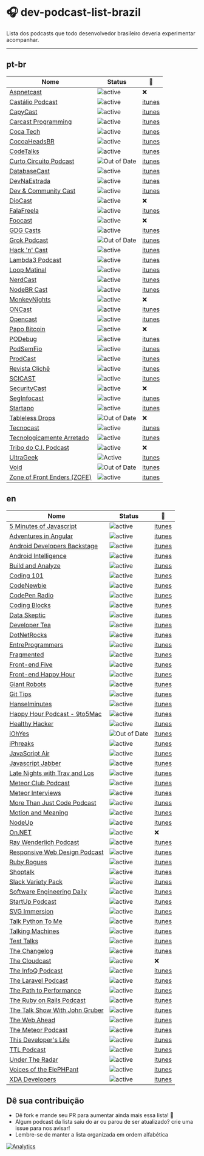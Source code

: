 # :headphones: dev-podcast-list-brazil

Lista dos podcasts que todo desenvolvedor brasileiro deveria experimentar acompanhar.

---

## pt-br
Nome | Status | :musical_note:
---- | ---- | ----
[Aspnetcast](https://www.youtube.com/channel/UC1DrB2LTgVBGiZdgaOrzMCg/featured)|![active](https://img.shields.io/badge/status-active-green.svg?style=flat-square)|:x:
[Castálio Podcast](http://castalio.info/) | ![active](https://img.shields.io/badge/status-active-green.svg?style=flat-square)|[itunes](https://itunes.apple.com/br/podcast/castalio-podcast/id446259197?mt=2)
[CapyCast](https://soundcloud.com/rdshipit/sets/capycast)|![active](https://img.shields.io/badge/status-active-green.svg?style=flat-square)|[itunes](https://itunes.apple.com/br/podcast/capycast/id1093562535)
[Carcast Programming](https://soundcloud.com/carcastprogramming)|![active](https://img.shields.io/badge/status-active-green.svg?style=flat-square)|[itunes](https://itunes.apple.com/br/podcast/carcast-programming/id967624975?mt=2)
[Coca Tech](https://cocatech.com.br/) | ![active](https://img.shields.io/badge/status-active-green.svg?style=flat-square) | [itunes](https://itunes.apple.com/br/podcast/cocatech/id437224054?mt=2)
[CocoaHeadsBR](http://cocoaheads.com.br/podcasts)|![active](https://img.shields.io/badge/status-active-green.svg?style=flat-square)|[itunes](https://itunes.apple.com/br/podcast/cocoaheads-brasil/id1044808957?mt=2)
[CodeTalks](http://www.codetalks.net/)|![active](https://img.shields.io/badge/status-active-green.svg?style=flat-square)|[itunes](https://itunes.apple.com/us/podcast/codetalks/id939257121)
[Curto Circuito Podcast](http://curtocircuito.cc/)|![Out of Date](https://img.shields.io/badge/status-out_of_date-red.svg?style=flat-square)|[itunes](https://itunes.apple.com/us/podcast/curto-circuito-podcast/id712723389)
[DatabaseCast](http://imasters.com.br/perfil/databasecast/)|![active](https://img.shields.io/badge/status-active-green.svg?style=flat-square)|[itunes](https://itunes.apple.com/br/podcast/databasecast/id413491490?mt=2)
[DevNaEstrada](http://devnaestrada.com.br/ ) | ![active](https://img.shields.io/badge/status-active-green.svg?style=flat-square) |[itunes](https://itunes.apple.com/br/podcast/devnaestrada-podcast-sobre/id997779431?mt=2)
[Dev & Community Cast](http://devcommunitycast.com.br/)|![active](https://img.shields.io/badge/status-active-green.svg?style=flat-square)|[itunes](https://itunes.apple.com/br/podcast/dev-community-cast/id1101607027?l=en&mt=2)
[DioCast](http://www.diolinux.com.br/search/label/DioCast)|![active](https://img.shields.io/badge/status-active-green.svg?style=flat-square)|:x:
[FalaFreela](http://www.carreirasolo.org/falafreela/)|![active](https://img.shields.io/badge/status-active-green.svg?style=flat-square)|[itunes](http://itunes.apple.com/br/podcast/fala-freela!/id289492825)
[Foocast](http://foocast.io/)|![active](https://img.shields.io/badge/status-active-green.svg?style=flat-square)|:x:
[GDG Casts](http://gdgcasts.com/)|![active](https://img.shields.io/badge/status-active-green.svg?style=flat-square)|[itunes](https://itunes.apple.com/br/podcast/gdg-casts/id953473652?mt=2)
[Grok Podcast](http://www.grokpodcast.com/)|![Out of Date](https://img.shields.io/badge/status-out_of_date-red.svg?style=flat-square)|[itunes](https://itunes.apple.com/br/podcast/grok-podcast/id393122038)
[Hack 'n' Cast](http://hackncast.org/)|![active](https://img.shields.io/badge/status-active-green.svg?style=flat-square)|[itunes](https://itunes.apple.com/br/podcast/hack-n-cast/id884916846?mt=2)
[Lambda3 Podcast](https://blog.lambda3.com.br/category/podcast/)|![active](https://img.shields.io/badge/status-active-green.svg?style=flat-square)|[itunes](https://itunes.apple.com/br/podcast/lambda3-podcast/id1115313672?mt=2)
[Loop Matinal](http://loopmatinal.libsyn.com/)|![active](https://img.shields.io/badge/status-active-green.svg?style=flat-square)|[itunes](https://itunes.apple.com/br/podcast/loop-matinal/id1053245743?mt=2)
[NerdCast](https://jovemnerd.com.br/categoria/nerdcast/)|![active](https://img.shields.io/badge/status-active-green.svg?style=flat-square)|[itunes](https://itunes.apple.com/br/podcast/nerdcast-jovem-nerd/id381816509?mt=2)
[NodeBR Cast](https://github.com/nodebr/podcast)|![active](https://img.shields.io/badge/status-active-green.svg?style=flat-square)|[itunes](https://itunes.apple.com/br/podcast/nodebr-cast-1/id1119698678?i=1000369834854&l=en&mt=2)
[MonkeyNights](https://www.youtube.com/channel/UCFaQBRaoHrAxcGoeY8E5jvQ/featured)|![active](https://img.shields.io/badge/status-active-green.svg?style=flat-square)|:x:
[ONCast](https://www.oficinadanet.com.br/oncast) | ![active](https://img.shields.io/badge/status-active-green.svg?style=flat-square) | [itunes](https://itunes.apple.com/us/podcast/oncast/id1030390532)
[Opencast](http://tecnologiaaberta.com.br/category/opencast/)|![active](https://img.shields.io/badge/status-active-green.svg?style=flat-square)|[itunes](https://itunes.apple.com/br/podcast/opencast/id424732898?mt=2)
[Papo Bitcoin](http://papobitcoin.com/)|![active](https://img.shields.io/badge/status-active-green.svg?style=flat-square)|:x:
[PODebug](http://www.podebug.com/)|![active](https://img.shields.io/badge/status-active-green.svg?style=flat-square)|[itunes](https://itunes.apple.com/br/podcast/podebug/id1044926057)
[PodSemFio](http://www.garotasemfio.com.br/podcast/)|![active](https://img.shields.io/badge/status-active-green.svg?style=flat-square)|[itunes](https://itunes.apple.com/br/podcast/podsemfio-podcast-feed/id177214142?mt=2)
[ProdCast](http://blog.concretesolutions.com.br/tag/prodcast/)|![active](https://img.shields.io/badge/status-active-green.svg?style=flat-square)|[itunes](https://itunes.apple.com/br/podcast/prodcast/id1110123066?l=en&mt=2)
[Revista Clichê](http://www.revistacliche.com.br/)|![active](https://img.shields.io/badge/status-active-green.svg?style=flat-square)|[itunes](https://itunes.apple.com/br/podcast/revista-cliche/id582903229)
[SCICAST](http://www.scicast.com.br/)|![active](https://img.shields.io/badge/status-active-green.svg?style=flat-square)|[itunes](https://itunes.apple.com/us/podcast/scicast-podcast/id732167740?mt=2)
[SecurityCast](https://www.youtube.com/user/securitycast/featured)|![active](https://img.shields.io/badge/status-active-green.svg?style=flat-square)|:x:
[SegInfocast](https://seginfo.com.br/category/podcast-seguranca-tecnologia-da-informacao-seginfocast/)|![active](https://img.shields.io/badge/status-active-green.svg?style=flat-square)|[itunes](https://itunes.apple.com/br/podcast/seginfocast-seu-podcast-na/id649835205?mt=2)
[Startapo](http://capivalley.com.br/category/startapo/)|![active](https://img.shields.io/badge/status-active-green.svg?style=flat-square)|[itunes](https://itunes.apple.com/br/podcast/startapo/id989061170?mt=2)
[Tableless Drops](http://tableless.com.br/categoria/podcasts/drops-podcasts/) | ![Out of Date](https://img.shields.io/badge/status-out_of_date-red.svg?style=flat-square)|:x:
[Tecnocast](https://tecnoblog.net/categoria/podcast/)|![active](https://img.shields.io/badge/status-active-green.svg?style=flat-square)|[itunes](https://itunes.apple.com/br/podcast/tecnocast/id505204037?mt=2)
[Tecnologicamente Arretado](http://tecnologicamentearretado.com.br/)|![active](https://img.shields.io/badge/status-active-green.svg?style=flat-square)|[itunes](https://itunes.apple.com/br/podcast/tecnologicamente-arretado/id873915897)
[Tribo do C.I. Podcast](http://tribodoci.net/categoria/podcast/)|![active](https://img.shields.io/badge/status-active-green.svg?style=flat-square)|:x:
[UltraGeek](http://www.redegeek.com.br/ultrageek/)|![Active](https://img.shields.io/badge/status-active-green.svg?style=flat-square)|[itunes](https://itunes.apple.com/br/podcast/rede-geek-ultrageek/id775753572?mt=2)
[Void](http://voidpodcast.com/)|![Out of Date](https://img.shields.io/badge/status-out_of_date-red.svg?style=flat-square)|[itunes](https://itunes.apple.com/br/podcast/void-podcast/id443186480)
[Zone of Front Enders (ZOFE)](http://zofe.com.br/) |![active](https://img.shields.io/badge/status-active-green.svg?style=flat-square) | [itunes](https://itunes.apple.com/br/podcast/zone-of-front-enders-podcast/id580335548?mt=2)

## en
Nome | Status | :musical_note:
---- | ---- | ----
[5 Minutes of Javascript](https://fivejs.codeschool.com/)|![active](https://img.shields.io/badge/status-active-green.svg?style=flat-square)|[itunes](https://itunes.apple.com/us/podcast/5-minutes-of-javascript/id775261328?mt=2)
[Adventures in Angular](https://devchat.tv/adventures-in-angular)|![active](https://img.shields.io/badge/status-active-green.svg?style=flat-square)|[itunes](https://itunes.apple.com/us/podcast/adventures-in-angular/id907361052)
[ Android Developers Backstage ](http://androidbackstage.blogspot.com.br/) |![active](https://img.shields.io/badge/status-active-green.svg?style=flat-square)|[itunes](https://itunes.apple.com/us/podcast/android-developers-backstage/id785545036?mt=2)
[ Android Intelligence ](https://plus.google.com/collection/ATg6b) |![active](https://img.shields.io/badge/status-active-green.svg?style=flat-square)|[itunes](https://itunes.apple.com/us/podcast/android-intelligence/id1105166538)
[Build and Analyze](http://5by5.tv/buildanalyze)|![active](https://img.shields.io/badge/status-active-green.svg?style=flat-square)|[itunes](https://itunes.apple.com/WebObjects/MZStore.woa/wa/viewPodcast?id=404064215)
[Coding 101](https://twit.tv/shows/coding-101)|![active](https://img.shields.io/badge/status-active-green.svg?style=flat-square)|[itunes](https://itunes.apple.com/us/podcast/coding-101-mp3/id804926728)
[CodeNewbie](http://www.codenewbie.org/podcast)|![active](https://img.shields.io/badge/status-active-green.svg?style=flat-square)|[itunes](https://itunes.apple.com/us/podcast/codenewbie/id919219256)
[CodePen Radio](https://blog.codepen.io/radio/)|![active](https://img.shields.io/badge/status-active-green.svg?style=flat-square)|[itunes](https://itunes.apple.com/us/podcast/codepen-radio/id824437159)
[Coding Blocks](http://www.codingblocks.net/)|![active](https://img.shields.io/badge/status-active-green.svg?style=flat-square)|[itunes](https://itunes.apple.com/us/podcast/coding-blocks-software-web/id769189585)
[Data Skeptic](http://dataskeptic.com/)|![active](https://img.shields.io/badge/status-active-green.svg?style=flat-square)|[itunes](https://itunes.apple.com/us/podcast/the-data-skeptic-podcast/id890348705)
[Developer Tea](https://developertea.com/)|![active](https://img.shields.io/badge/status-active-green.svg?style=flat-square)|[itunes](https://itunes.apple.com/us/podcast/developer-tea/id955596067)
[DotNetRocks](https://www.dotnetrocks.com/)|![active](https://img.shields.io/badge/status-active-green.svg?style=flat-square)|[itunes](https://itunes.apple.com/us/podcast/.net-rocks!/id130068596?mt=2)
[EntreProgrammers](http://entreprogrammers.com/)|![active](https://img.shields.io/badge/status-active-green.svg?style=flat-square)|[itunes](https://itunes.apple.com/us/podcast/entreprogrammers-podcast/id875119779)
[ Fragmented ](http://fragmentedpodcast.com/)|![active](https://img.shields.io/badge/status-active-green.svg?style=flat-square)|[itunes](https://itunes.apple.com/us/podcast/fragmented/id968779958)
[Front-end Five](https://frontendfive.codeschool.com/)|![active](https://img.shields.io/badge/status-active-green.svg?style=flat-square)|[itunes](https://itunes.apple.com/us/podcast/front-end-five/id1003995196?mt=2)
[Front-end Happy Hour](http://frontendhappyhour.com/)|![active](https://img.shields.io/badge/status-active-green.svg?style=flat-square)|[itunes](https://itunes.apple.com/us/podcast/front-end-happy-hour/id1089047924?mt=2)
[Giant Robots](giantrobots.fm/)|![active](https://img.shields.io/badge/status-active-green.svg?style=flat-square)|[itunes](https://itunes.apple.com/us/podcast/giant-robots-smashing-into/id535121941)
[Git Tips](https://yarn.fm/podcasts/283534-git-tips)|![active](https://img.shields.io/badge/status-active-green.svg?style=flat-square)|[itunes](https://itunes.apple.com/br/podcast/git-tips/id1082913833?l=en&mt=2)
[Hanselminutes](http://hanselminutes.com/)|![active](https://img.shields.io/badge/status-active-green.svg?style=flat-square)|[itunes](https://itunes.apple.com/us/podcast/hanselminutes/id117488860)
[Happy Hour Podcast - 9to5Mac](http://9to5mac.com/category/happy-hour/)|![active](https://img.shields.io/badge/status-active-green.svg?style=flat-square)|[itunes](https://itunes.apple.com/us/podcast/happy-hour/id641836403?mt=2)
[Healthy Hacker](http://www.healthyhacker.com/)|![active](https://img.shields.io/badge/status-active-green.svg?style=flat-square)|[itunes](https://itunes.apple.com/us/podcast/healthy-hacker/id904717019)
[iOhYes](http://iohyespodcast.com)|![Out of Date](https://img.shields.io/badge/status-out_of_date-red.svg?style=flat-square)|[itunes](https://itunes.apple.com/us/podcast/iohyes/id554926082#)
[iPhreaks](https://devchat.tv/iphreaks)|![active](https://img.shields.io/badge/status-active-green.svg?style=flat-square)|[itunes](https://itunes.apple.com/us/podcast/the-iphreaks-show/id634022060?mt=2)
[JavaScript Air](http://javascriptair.com/)|![active](https://img.shields.io/badge/status-active-green.svg?style=flat-square)|[itunes](https://itunes.apple.com/us/podcast/javascript-air/id1066446588)
[Javascript Jabber](https://devchat.tv/js-jabber)|![active](https://img.shields.io/badge/status-active-green.svg?style=flat-square)|[itunes](https://itunes.apple.com/us/podcast/javascript-jabber/id496893300)
[Late Nights with Trav and Los](http://www.travandlos.com/)|![active](https://img.shields.io/badge/status-active-green.svg?style=flat-square)|[itunes](https://itunes.apple.com/us/podcast/late-nights-with-trav-and-los/id944869246?mt=2)
[Meteor Club Podcast](https://podcast.meteorjs.club/)|![active](https://img.shields.io/badge/status-active-green.svg?style=flat-square)|[itunes](https://itunes.apple.com/us/podcast/meteor-club-podcast/id984131621?mt=2)
[Meteor Interviews](http://www.meteorinterviews.com/)|![active](https://img.shields.io/badge/status-active-green.svg?style=flat-square)|[itunes](https://itunes.apple.com/ca/podcast/meteor-interviews/id978442733)
[More Than Just Code Podcast](http://mtjc.fm)|![active](https://img.shields.io/badge/status-active-green.svg?style=flat-square)|[itunes](https://itunes.apple.com/us/podcast/more-than-just-code-podcast/id906987516?mt=2)
[Motion and Meaning](http://motionandmeaning.io/)|![active](https://img.shields.io/badge/status-active-green.svg?style=flat-square)|[itunes](https://itunes.apple.com/us/podcast/motion-and-meaning-podcast/id1010491067?mt=2)
[NodeUp](http://nodeup.com/)|![active](https://img.shields.io/badge/status-out_of_date-red.svg?style=flat-square)|[itunes](https://itunes.apple.com/us/podcast/nodeup/id447667314)
[On.NET](https://www.youtube.com/channel/UCvtT19MZW8dq5Wwfu6B0oxw/featured)|![active](https://img.shields.io/badge/status-active-green.svg?style=flat-square)|:x:
[Ray Wenderlich Podcast](http://www.raywenderlich.com/rwpodcast)|![active](https://img.shields.io/badge/status-active-green.svg?style=flat-square)|[itunes](https://itunes.apple.com/us/podcast/raywenderlich.com-podcast/id773910890?mt=2)
[Responsive Web Design Podcast](http://responsivewebdesign.com/podcast/)|![active](https://img.shields.io/badge/status-active-green.svg?style=flat-square)|[itunes](https://itunes.apple.com/us/podcast/a-responsive-design-podcast/id910013523?mt=2)
[Ruby Rogues](https://devchat.tv/ruby-rogues/)|![active](https://img.shields.io/badge/status-active-green.svg?style=flat-square)|[itunes](https://itunes.apple.com/us/podcast/ruby-rogues/id705335155?mt=2)
[Shoptalk](http://shoptalkshow.com/)|![active](https://img.shields.io/badge/status-active-green.svg?style=flat-square)|[itunes](https://itunes.apple.com/podcast/id493890455)
[Slack Variety Pack](https://slack.com/varietypack)|![active](https://img.shields.io/badge/status-active-green.svg?style=flat-square)|[itunes](https://geo.itunes.apple.com/us/podcast/slack-variety-pack/id993062631?mt=2&at=1010lbVy&ct=slackvarietypack_landingpage)
[Software Engineering Daily](http://softwareengineeringdaily.com/)|![active](https://img.shields.io/badge/status-active-green.svg?style=flat-square)|[itunes](https://itunes.apple.com/us/podcast/software-engineering-daily/id1019576853?mt=2)
[StartUp Podcast](https://gimletmedia.com/show/startup/)|![active](https://img.shields.io/badge/status-active-green.svg?style=flat-square)|[itunes](https://itunes.apple.com/us/podcast/startup-podcast/id913805339)
[SVG Immersion](http://svgimmersion.com/)|![active](https://img.shields.io/badge/status-active-green.svg?style=flat-square)|[itunes](https://itunes.apple.com/us/podcast/svg-immersion-anything-everything/id975438780?ls=1)
[Talk Python To Me](https://talkpython.fm/)|![active](https://img.shields.io/badge/status-active-green.svg?style=flat-square)|[itunes](https://itunes.apple.com/us/podcast/talk-python-to-me-python-conversations/id979020229)
[Talking Machines](http://www.thetalkingmachines.com/)|![active](https://img.shields.io/badge/status-active-green.svg?style=flat-square)|[itunes](https://itunes.apple.com/us/itunes-u/talking-machines/id983997393?mt=10)
[Test Talks](http://joecolantonio.com/testtalks/)|![active](https://img.shields.io/badge/status-active-green.svg?style=flat-square)|[itunes](https://itunes.apple.com/us/podcast/testtalks-automation-awesomeness/id826722706?mt=2&ign-mpt=uo%3D4)
[The Changelog](https://changelog.com/)|![active](https://img.shields.io/badge/status-active-green.svg?style=flat-square)|[itunes](https://itunes.apple.com/podcast/the-changelog/id341623264)
[The Cloudcast](http://www.thecloudcast.net/)|![active](https://img.shields.io/badge/status-active-green.svg?style=flat-square)|:x:
[The InfoQ Podcast](https://www.infoq.com/the-infoq-podcast)|![active](https://img.shields.io/badge/status-active-green.svg?style=flat-square)|[itunes](https://itunes.apple.com/br/podcast/the-infoq-podcast/id1106971805?l=en&mt=2)
[The Laravel Podcast](http://www.laravelpodcast.com/)|![active](https://img.shields.io/badge/status-active-green.svg?style=flat-square)|[itunes](https://itunes.apple.com/us/podcast/the-laravel-podcast/id653204183)
[The Path to Performance](http://pathtoperf.com/)|![active](https://img.shields.io/badge/status-active-green.svg?style=flat-square)|[itunes](https://itunes.apple.com/us/podcast/the-path-to-performance/id983003732)
[The Ruby on Rails Podcast](http://5by5.tv/rubyonrails)|![active](https://img.shields.io/badge/status-active-green.svg?style=flat-square)|[itunes](https://itunes.apple.com/us/podcast/ruby-on-rails-podcast/id840890158?mt=2)
[The Talk Show With John Gruber](http://daringfireball.net/thetalkshow)|![active](https://img.shields.io/badge/status-active-green.svg?style=flat-square)|[itunes](https://itunes.apple.com/us/podcast/the-talk-show-with-john-gruber/id528458508)
[The Web Ahead](http://5by5.tv/webahead)|![active](https://img.shields.io/badge/status-active-green.svg?style=flat-square)|[itunes](https://itunes.apple.com/WebObjects/MZStore.woa/wa/viewPodcast?id=464936442)
[The Meteor Podcast](http://www.meteorpodcast.com/)|![active](https://img.shields.io/badge/status-active-green.svg?style=flat-square)|[itunes](https://itunes.apple.com/us/podcast/the-meteor-podcast/id795089333?mt=2)
[This Developer's Life](http://thisdeveloperslife.com/)|![active](https://img.shields.io/badge/status-active-green.svg?style=flat-square)|[itunes](https://itunes.apple.com/us/podcast/this-developers-life/id389727545)
[ TTL Podcast ](http://ttlpodcast.com/) |![active](https://img.shields.io/badge/status-active-green.svg?style=flat-square)|[itunes](https://itunes.apple.com/us/podcast/ttl-podcast/id989679484)
[ Under The Radar ](https://www.relay.fm/radar) |![active](https://img.shields.io/badge/status-active-green.svg?style=flat-square)|[itunes](https://itunes.apple.com/gb/podcast/under-the-radar/id1055685246?mt=2)
[Voices of the ElePHPant](https://voicesoftheelephpant.com)|![active](https://img.shields.io/badge/status-active-green.svg?style=flat-square)|[itunes](https://itunes.apple.com/us/podcast/voices-of-the-elephpant/id420153197?mt=2)
[ XDA Developers ](http://www.xda-developers.com/) |![active](https://img.shields.io/badge/status-active-green.svg?style=flat-square)|[itunes](https://itunes.apple.com/us/podcast/xda-developerss-podcast/id1047717077?mt=2)

## Dê sua contribuição
* Dê fork e mande seu PR para aumentar ainda mais essa lista! :rocket:
* Algum podcast da lista saiu do ar ou parou de ser atualizado? crie uma issue para nos avisar!
* Lembre-se de manter a lista organizada em ordem alfabética

[![Analytics](https://ga-beacon.appspot.com/UA-67879079-1/ogilvieira/dev-podcast-list-brazil)](https://github.com/ogilvieira/dev-podcast-list-brazil)
